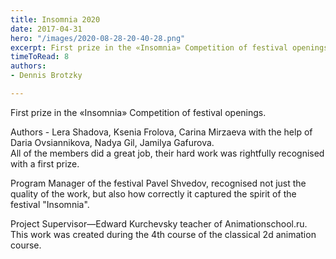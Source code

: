 ```yaml
---
title: Insomnia 2020
date: 2017-04-31
hero: "/images/2020-08-28-20-40-28.png"
excerpt: First prize in the «Insomnia» Competition of festival openings.
timeToRead: 8
authors:
- Dennis Brotzky

---
```

First prize in the «Insomnia» Competition of festival openings.  
  
Authors - Lera Shadova, Ksenia Frolova, Carina Mirzaeva with the help of Daria Ovsiannikova, Nadya Gil, Jamilya Gafurova.   
All of the members did a great job, their hard work was rightfully recognised with a first prize.   
  
Program Manager of the festival Pavel Shvedov, recognised not just the quality of the work, but also how correctly it captured the spirit of the festival "Insomnia".   
  
Project Supervisor—Edward Kurchevsky teacher of Animationschool.ru. This work was created during the 4th course of the classical 2d animation course.
